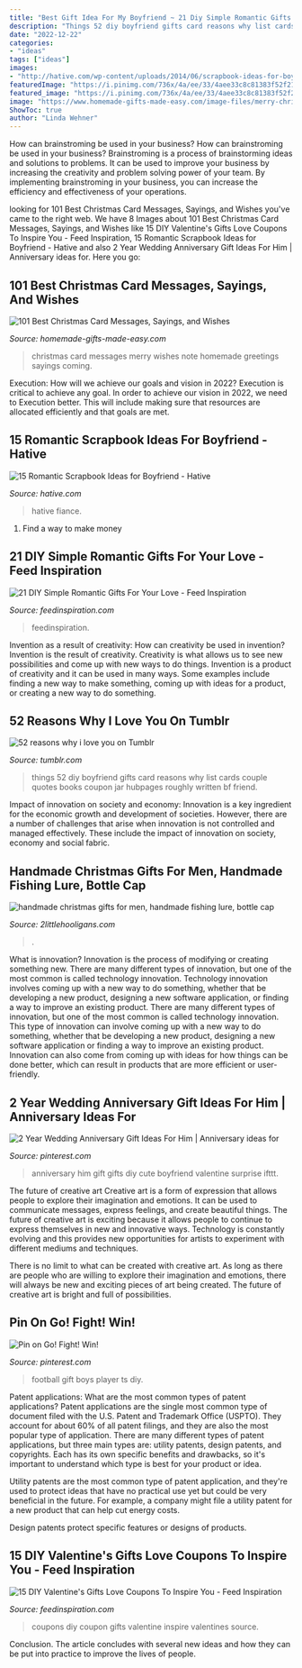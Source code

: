 ```yaml
---
title: "Best Gift Idea For My Boyfriend ~ 21 Diy Simple Romantic Gifts For Your Love"
description: "Things 52 diy boyfriend gifts card reasons why list cards couple quotes books coupon jar hubpages roughly written bf friend"
date: "2022-12-22"
categories:
- "ideas"
tags: ["ideas"]
images:
- "http://hative.com/wp-content/uploads/2014/06/scrapbook-ideas-for-boyfriend/14-scrapbook-ideas-for-lovers.jpg"
featuredImage: "https://i.pinimg.com/736x/4a/ee/33/4aee33c8c81383f52f212540cbba0a4a.jpg"
featured_image: "https://i.pinimg.com/736x/4a/ee/33/4aee33c8c81383f52f212540cbba0a4a.jpg"
image: "https://www.homemade-gifts-made-easy.com/image-files/merry-christmas-images-misc-cheerful-note-600x900.jpg"
ShowToc: true
author: "Linda Wehner"
---
```



How can brainstroming be used in your business?
How can brainstroming be used in your business? Brainstroming is a process of brainstorming ideas and solutions to problems. It can be used to improve your business by increasing the creativity and problem solving power of your team. By implementing brainstroming in your business, you can increase the efficiency and effectiveness of your operations.

	

		
looking for 101 Best Christmas Card Messages, Sayings, and Wishes you've came to the right web. We have 8 Images about 101 Best Christmas Card Messages, Sayings, and Wishes like 15 DIY Valentine&#039;s Gifts Love Coupons To Inspire You - Feed Inspiration, 15 Romantic Scrapbook Ideas for Boyfriend - Hative and also 2 Year Wedding Anniversary Gift Ideas For Him | Anniversary ideas for. Here you go:
		
    
## 101 Best Christmas Card Messages, Sayings, And Wishes

<img loading=lazy src="https://www.homemade-gifts-made-easy.com/image-files/merry-christmas-images-misc-cheerful-note-600x900.jpg" onerror="this.onerror=null;this.src='https://tse1.mm.bing.net/th?id=OIP.OtK_yqpa9soWQOE27PzcGgHaLH&amp;pid=15.1';" alt="101 Best Christmas Card Messages, Sayings, and Wishes">

_Source: homemade-gifts-made-easy.com_

>christmas card messages merry wishes note homemade greetings sayings coming. 

	

Execution: How will we achieve our goals and vision in 2022?
Execution is critical to achieve any goal. In order to achieve our vision in 2022, we need to Execution better. This will include making sure that resources are allocated efficiently and that goals are met.

    
## 15 Romantic Scrapbook Ideas For Boyfriend - Hative

<img loading=lazy src="http://hative.com/wp-content/uploads/2014/06/scrapbook-ideas-for-boyfriend/14-scrapbook-ideas-for-lovers.jpg" onerror="this.onerror=null;this.src='https://tse3.mm.bing.net/th?id=OIP.7yqCcXCTzDaVwZay9thIkAHaJ4&amp;pid=15.1';" alt="15 Romantic Scrapbook Ideas for Boyfriend - Hative">

_Source: hative.com_

>hative fiance. 

	

1. Find a way to make money 

    
## 21 DIY Simple Romantic Gifts For Your Love - Feed Inspiration

<img loading=lazy src="https://www.feedinspiration.com/wp-content/uploads/2017/01/Easy-DIY-Gifts.jpg" onerror="this.onerror=null;this.src='https://tse2.mm.bing.net/th?id=OIP.y5CWxMMgWCs-sjVy_DHsZAHaPe&amp;pid=15.1';" alt="21 DIY Simple Romantic Gifts For Your Love - Feed Inspiration">

_Source: feedinspiration.com_

>feedinspiration. 

	

Invention as a result of creativity: How can creativity be used in invention?
Invention is the result of creativity. Creativity is what allows us to see new possibilities and come up with new ways to do things. Invention is a product of creativity and it can be used in many ways. Some examples include finding a new way to make something, coming up with ideas for a product, or creating a new way to do something.

    
## 52 Reasons Why I Love You On Tumblr

<img loading=lazy src="http://40.media.tumblr.com/4bd4a16f1f69b0efa6a912a0ccec42fd/tumblr_n2p86nEDVu1qe6rgfo1_500.jpg" onerror="this.onerror=null;this.src='https://tse1.mm.bing.net/th?id=OIP.cZM3MK-lmME65sDJZmzaGwHaJ3&amp;pid=15.1';" alt="52 reasons why i love you on Tumblr">

_Source: tumblr.com_

>things 52 diy boyfriend gifts card reasons why list cards couple quotes books coupon jar hubpages roughly written bf friend. 

	

Impact of innovation on society and economy:
Innovation is a key ingredient for the economic growth and development of societies. However, there are a number of challenges that arise when innovation is not controlled and managed effectively. These include the impact of innovation on society, economy and social fabric.

    
## Handmade Christmas Gifts For Men, Handmade Fishing Lure, Bottle Cap

<img loading=lazy src="https://www.2littlehooligans.com/wp-content/uploads/2014/12/IMG_9184.jpg" onerror="this.onerror=null;this.src='https://tse3.mm.bing.net/th?id=OIP.yL689YvqR2gEpxgTLwmrHgHaLG&amp;pid=15.1';" alt="handmade christmas gifts for men, handmade fishing lure, bottle cap">

_Source: 2littlehooligans.com_

>. 

	

What is innovation?
Innovation is the process of modifying or creating something new. There are many different types of innovation, but one of the most common is called technology innovation. Technology innovation involves coming up with a new way to do something, whether that be developing a new product, designing a new software application, or finding a way to improve an existing product.
There are many different types of innovation, but one of the most common is called technology innovation. This type of innovation can involve coming up with a new way to do something, whether that be developing a new product, designing a new software application or finding a way to improve an existing product. Innovation can also come from coming up with ideas for how things can be done better, which can result in products that are more efficient or user-friendly.

    
## 2 Year Wedding Anniversary Gift Ideas For Him | Anniversary Ideas For

<img loading=lazy src="https://i.pinimg.com/736x/cb/f6/ed/cbf6edc1061bad9a07448f20514c6f30---year-anniversary-gift-anniversary-ideas-for-him.jpg" onerror="this.onerror=null;this.src='https://tse3.mm.bing.net/th?id=OIP.oM5L_5Zp0qZYwfxHZ4i99QHaJ6&amp;pid=15.1';" alt="2 Year Wedding Anniversary Gift Ideas For Him | Anniversary ideas for">

_Source: pinterest.com_

>anniversary him gift gifts diy cute boyfriend valentine surprise ifttt. 

	

The future of creative art
Creative art is a form of expression that allows people to explore their imagination and emotions. It can be used to communicate messages, express feelings, and create beautiful things.
The future of creative art is exciting because it allows people to continue to express themselves in new and innovative ways. Technology is constantly evolving and this provides new opportunities for artists to experiment with different mediums and techniques.

There is no limit to what can be created with creative art. As long as there are people who are willing to explore their imagination and emotions, there will always be new and exciting pieces of art being created. The future of creative art is bright and full of possibilities.

    
## Pin On Go! Fight! Win!

<img loading=lazy src="https://i.pinimg.com/736x/4a/ee/33/4aee33c8c81383f52f212540cbba0a4a.jpg" onerror="this.onerror=null;this.src='https://tse1.mm.bing.net/th?id=OIP.aJhf8-AAG4eHGyP6715FAQHaJ3&amp;pid=15.1';" alt="Pin on Go! Fight! Win!">

_Source: pinterest.com_

>football gift boys player ts diy. 

	

Patent applications: What are the most common types of patent applications?
Patent applications are the single most common type of document filed with the U.S. Patent and Trademark Office (USPTO). They account for about 60% of all patent filings, and they are also the most popular type of application.
There are many different types of patent applications, but three main types are: utility patents, design patents, and copyrights. Each has its own specific benefits and drawbacks, so it's important to understand which type is best for your product or idea.

 Utility patents are the most common type of patent application, and they're used to protect ideas that have no practical use yet but could be very beneficial in the future. For example, a company might file a utility patent for a new product that can help cut energy costs.

Design patents protect specific features or designs of products.

    
## 15 DIY Valentine&#039;s Gifts Love Coupons To Inspire You - Feed Inspiration

<img loading=lazy src="http://feedinspiration.com/wp-content/uploads/2016/12/Coupon.jpg" onerror="this.onerror=null;this.src='https://tse4.mm.bing.net/th?id=OIP.ooOwf2xq8gSCnaJA2RK8WgHaTw&amp;pid=15.1';" alt="15 DIY Valentine&#039;s Gifts Love Coupons To Inspire You - Feed Inspiration">

_Source: feedinspiration.com_

>coupons diy coupon gifts valentine inspire valentines source. 

	

Conclusion.
The article concludes with several new ideas and how they can be put into practice to improve the lives of people.

